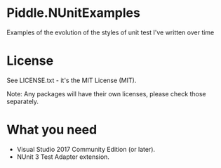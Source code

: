 # Piddle.NUnitExamples
Examples of the evolution of the styles of unit test I've written over time

# License

See LICENSE.txt - it's the MIT License (MIT).

Note: Any packages will have their own licenses, please check those separately.

# What you need

- Visual Studio 2017 Community Edition (or later).
- NUnit 3 Test Adapter extension.
